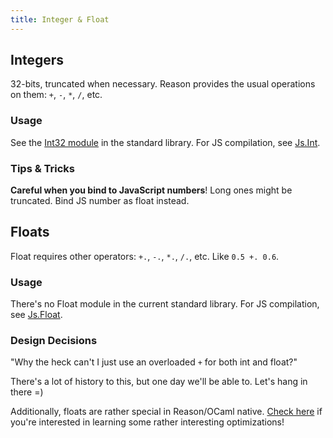 ```yaml
---
title: Integer & Float
---
```


## Integers

32-bits, truncated when necessary. Reason provides the usual operations on them: `+`, `-`, `*`, `/`, etc.

### Usage

See the [Int32 module](/api/Int32.html) in the standard library. For JS compilation, see [Js.Int](https://bucklescript.github.io/bucklescript/api/Js.Int.html).

### Tips & Tricks

**Careful when you bind to JavaScript numbers**! Long ones might be truncated. Bind JS number as float instead.

## Floats

Float requires other operators: `+.`, `-.`, `*.`, `/.`, etc. Like `0.5 +. 0.6`.

### Usage

There's no Float module in the current standard library. For JS compilation, see [Js.Float](https://bucklescript.github.io/bucklescript/api/Js.Float.html).

### Design Decisions

"Why the heck can't I just use an overloaded `+` for both int and float?"

There's a lot of history to this, but one day we'll be able to. Let's hang in there =)

Additionally, floats are rather special in Reason/OCaml native. [Check here](https://www.lexifi.com/blog/ocaml/unboxed-floats-ocaml/) if you're interested in learning some rather interesting optimizations!
